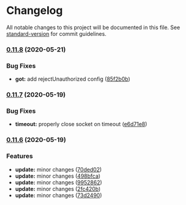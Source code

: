 # Changelog

All notable changes to this project will be documented in this file. See [standard-version](https://github.com/conventional-changelog/standard-version) for commit guidelines.

### [0.11.8](https://github.com/mgcrea/node-tydom-client/compare/v0.11.7...v0.11.8) (2020-05-21)


### Bug Fixes

* **got:** add rejectUnauthorized config ([85f2b0b](https://github.com/mgcrea/node-tydom-client/commit/85f2b0b5274bacb4d6c804330c678fef9fd1bc6d))

### [0.11.7](https://github.com/mgcrea/node-tydom-client/compare/v0.11.6...v0.11.7) (2020-05-19)


### Bug Fixes

* **timeout:** properly close socket on timeout ([e6d71e8](https://github.com/mgcrea/node-tydom-client/commit/e6d71e888e7d648b27e6af5daebf0f277139bfc5))

### [0.11.6](https://github.com/mgcrea/node-tydom-client/compare/v0.11.5...v0.11.6) (2020-05-19)


### Features

* **update:** minor changes ([70ded02](https://github.com/mgcrea/node-tydom-client/commit/70ded02bb72a3517438e9fba60e6d07e7a5b286d))
* **update:** minor changes ([498bfca](https://github.com/mgcrea/node-tydom-client/commit/498bfca0f86780afbb06e3d96d5fb08826622cda))
* **update:** minor changes ([9952862](https://github.com/mgcrea/node-tydom-client/commit/99528625516b77a6582d3b5f83fd3b038e4b7c2a))
* **update:** minor changes ([2fc420b](https://github.com/mgcrea/node-tydom-client/commit/2fc420b1876fc64b08efb48cc0f271eff2950d7c))
* **update:** minor changes ([73d2490](https://github.com/mgcrea/node-tydom-client/commit/73d2490cdfb95614b3deea8ea52bf3aba1176547))
